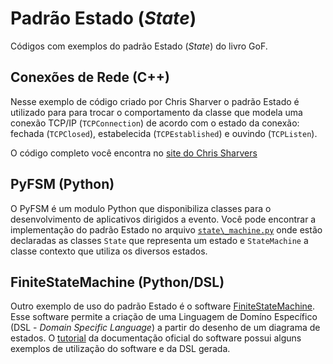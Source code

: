 # Padrão Estado (_State_)

Códigos com exemplos do padrão Estado (_State_) do livro GoF.

## Conexões de Rede (C++)

Nesse exemplo de código criado por Chris Sharver o padrão Estado é utilizado para para trocar o comportamento da classe que modela uma conexão TCP/IP (`TCPConnection`) de acordo com o estado da conexão: fechada (`TCPClosed`), estabelecida (`TCPEstablished`) e ouvindo (`TCPListen`).

O código completo você encontra no [site do Chris Sharvers](https://www.evl.uic.edu/scharver/labreports/patterns/state.html#Known)

## PyFSM (Python)

O PyFSM é um modulo Python que disponibiliza classes para o desenvolvimento de aplicativos dirigidos a evento. Você pode encontrar a implementação do padrão Estado no arquivo [`state\_machine.py`](https://github.com/jbarbadillo/pyFSM/blob/develop/pyfsmlib/state_machine.py) onde estão declaradas as classes `State` que representa um estado e `StateMachine` a classe contexto que utiliza os diversos estados.

## FiniteStateMachine (Python/DSL)

Outro exemplo de uso do padrão Estado é o software [FiniteStateMachine](https://wiki.python.org/moin/FiniteStateMachine). Esse software permite a criação de uma Linguagem de Domíno Específico (DSL - _Domain Specific Language_) a partir do desenho de um diagrama de estados. O [tutorial](http://fsme.sourceforge.net/doc/tutorial.html) da  documentação oficial do software possui alguns exemplos de utilização do software e da DSL gerada.
